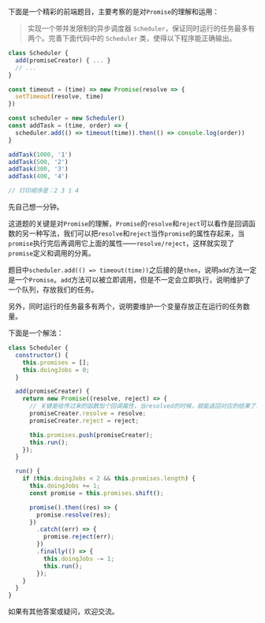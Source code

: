 下面是一个精彩的前端题目，主要考察的是对`Promise`的理解和运用：

>实现一个带并发限制的异步调度器 `Scheduler`，保证同时运行的任务最多有两个。完善下面代码中的 `Scheduler` 类，使得以下程序能正确输出。

```js
class Scheduler {
  add(promiseCreator) { ... }
  // ...
}

const timeout = (time) => new Promise(resolve => {
  setTimeout(resolve, time)
})

const scheduler = new Scheduler()
const addTask = (time, order) => {
  scheduler.add(() => timeout(time)).then(() => console.log(order))
}

addTask(1000, '1')
addTask(500, '2')
addTask(300, '3')
addTask(400, '4')

// 打印顺序是：2 3 1 4
```

先自己想一分钟。

这道题的关键是对`Promise`的理解，`Promise`的`resolve`和`reject`可以看作是回调函数的另一种写法，我们可以把`resolve`和`reject`当作`promise`的属性存起来，当`promise`执行完后再调用它上面的属性——`resolve/reject`，这样就实现了`promise`定义和调用的分离。

题目中`scheduler.add(() => timeout(time))`之后接的是`then`，说明`add`方法一定是一个`Promise`。`add`方法可以被立即调用，但是不一定会立即执行，说明维护了一个队列，存放我们的任务。

另外，同时运行的任务最多有两个，说明要维护一个变量存放正在运行的任务数量。

下面是一个解法：

```js
class Scheduler {
  constructor() {
    this.promises = [];
    this.doingJobs = 0;
  }

  add(promiseCreater) {
    return new Promise((resolve, reject) => {
      // 关键是给传过来的函数加个回调属性，当resolved的时候，就能返回对应的结果了。
      promiseCreater.resolve = resolve;
      promiseCreater.reject = reject;

      this.promises.push(promiseCreater);
      this.run();
    });
  }

  run() {
    if (this.doingJobs < 2 && this.promises.length) {
      this.doingJobs += 1;
      const promise = this.promises.shift();

      promise().then((res) => {
        promise.resolve(res);
      })
        .catch((err) => {
          promise.reject(err);
        })
        .finally(() => {
          this.doingJobs -= 1;
          this.run();
        });
    }
  }
}
```

如果有其他答案或疑问，欢迎交流。


